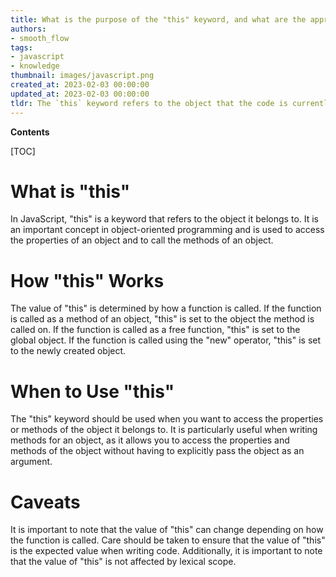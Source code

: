 ```yaml
---
title: What is the purpose of the "this" keyword, and what are the appropriate circumstances for its use?
authors:
- smooth_flow
tags:
- javascript
- knowledge
thumbnail: images/javascript.png
created_at: 2023-02-03 00:00:00
updated_at: 2023-02-03 00:00:00
tldr: The `this` keyword refers to the object that the code is currently being executed within, and should usually be used within the context of an object to refer to its properties.
---
```


**Contents**

[TOC]

# What is "this"

In JavaScript, "this" is a keyword that refers to the object it belongs to. It is an important concept in object-oriented programming and is used to access the properties of an object and to call the methods of an object.

# How "this" Works

The value of "this" is determined by how a function is called. If the function is called as a method of an object, "this" is set to the object the method is called on. If the function is called as a free function, "this" is set to the global object. If the function is called using the "new" operator, "this" is set to the newly created object.

# When to Use "this"

The "this" keyword should be used when you want to access the properties or methods of the object it belongs to. It is particularly useful when writing methods for an object, as it allows you to access the properties and methods of the object without having to explicitly pass the object as an argument.

# Caveats

It is important to note that the value of "this" can change depending on how the function is called. Care should be taken to ensure that the value of "this" is the expected value when writing code. Additionally, it is important to note that the value of "this" is not affected by lexical scope.
